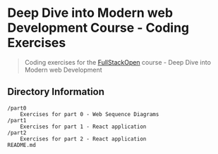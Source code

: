 #  Deep Dive into Modern web Development Course - Coding Exercises
> Coding exercises for the [FullStackOpen](https://fullstackopen.com/en) course - Deep Dive into Modern web Development

## Directory Information

```
/part0
    Exercises for part 0 - Web Sequence Diagrams
/part1
    Exercises for part 1 - React application
/part2
    Exercises for part 2 - React application
README.md
```
